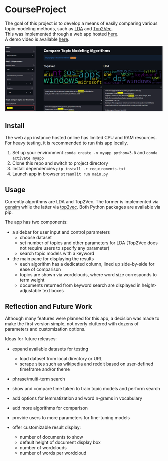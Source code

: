 # CourseProject 

The goal of this project is to develop a means of easily comparing various topic modeling methods, such as [LDA](https://www.jmlr.org/papers/volume3/blei03a/blei03a.pdf) and [Top2Vec](https://arxiv.org/abs/2008.09470).  
This was implemented through a web app hosted [here](https://share.streamlit.io/wujameszj/courseproject/main/main.py).  
A demo video is available [here]().

![](data/windows-2pass500it120topic-short.PNG)


## Install

The web app instance hosted online has limited CPU and RAM resources.  
For heavy testing, it is recommended to run this app locally.  

1. Set up your environment `conda create -n myapp python=3.8` and `conda activate myapp`
1. Clone this repo and switch to project directory
1. Install dependencies `pip install -r requirements.txt`
1. Launch app in browser `streamlit run main.py`  


## Usage

Currently algorithms are LDA and Top2Vec.  The former is implemented via [gensim](https://radimrehurek.com/gensim/auto_examples/tutorials/run_lda.html) while the latter via [top2vec](https://github.com/ddangelov/Top2Vec).  Both Python packages are available via pip.

The app has two components: 
- a sidebar for user input and control parameters
  - choose dataset
  - set number of topics and other parameters for LDA (Top2Vec does not require users to specify any parameter)
  - search topic models with a keyword
- the main pane for displaying the results
  - each algorithm has a dedicated column, lined up side-by-side for ease of comparison
  - topics are shown via wordclouds, where word size corresponds to term weight
  - documents returned from keyword search are displayed in height-adjustable text boxes


## Reflection and Future Work

Although many features were planned for this app, a decision was made to make the first version simple, not overly cluttered with dozens of parameters and customization options. 

Ideas for future releases:
- expand available datasets for testing
  - load dataset from local directory or URL
  - scrape sites such as wikipedia and reddit based on user-defined timeframe and/or theme
- phrase/multi-term search
- show and compare time taken to train topic models and perform search 
- add options for lemmatization and word n-grams in vocabulary
- add more algorithms for comparison  
  
- provide users to more parameters for fine-tuning models
- offer customizable result display:
  - number of documents to show
  - default height of document display box
  - number of wordclouds
  - number of words per wordcloud
